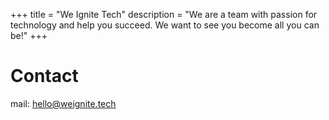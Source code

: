 +++
title = "We Ignite Tech"
description = "We are a team with passion for technology and help you succeed. We want to see you become all you can be!" 
+++

# Contact
mail: hello@weignite.tech
